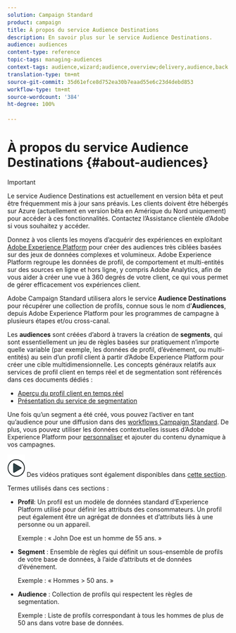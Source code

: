 ```yaml
---
solution: Campaign Standard
product: campaign
title: À propos du service Audience Destinations
description: En savoir plus sur le service Audience Destinations.
audience: audiences
content-type: reference
topic-tags: managing-audiences
context-tags: audience,wizard;audience,overview;delivery,audience,back
translation-type: tm+mt
source-git-commit: 35d61efce8d752ea30b7eaad55e6c23d4debd853
workflow-type: tm+mt
source-wordcount: '384'
ht-degree: 100%

---
```



# À propos du service Audience Destinations {#about-audiences}

>[!IMPORTANT]
>
>Le service Audience Destinations est actuellement en version bêta et peut être fréquemment mis à jour sans préavis. Les clients doivent être hébergés sur Azure (actuellement en version bêta en Amérique du Nord uniquement) pour accéder à ces fonctionnalités. Contactez l’Assistance clientèle d’Adobe si vous souhaitez y accéder.

Donnez à vos clients les moyens d’acquérir des expériences en exploitant [Adobe Experience Platform](https://docs.adobe.com/content/help/fr-FR/experience-platform/landing/home.html) pour créer des audiences très ciblées basées sur des jeux de données complexes et volumineux. Adobe Experience Platform regroupe les données de profil, de comportement et multi-entités sur des sources en ligne et hors ligne, y compris Adobe Analytics, afin de vous aider à créer une vue à 360 degrés de votre client, ce qui vous permet de gérer efficacement vos expériences client.

 Adobe Campaign Standard utilisera alors le service **Audience Destinations** pour récupérer une collection de profils, connue sous le nom d’**Audiences**, depuis Adobe Experience Platform pour les programmes de campagne à plusieurs étapes et/ou cross-canal.

Les **audiences** sont créées d’abord à travers la création de **segments**, qui sont essentiellement un jeu de règles basées sur pratiquement n’importe quelle variable (par exemple, les données de profil, d’événement, ou multi-entités) au sein d’un profil client à partir d’Adobe Experience Platform pour créer une cible multidimensionnelle. Les concepts généraux relatifs aux services de profil client en temps réel et de segmentation sont référencés dans ces documents dédiés :

* [Aperçu du profil client en temps réel](https://docs.adobe.com/content/help/fr-FR/experience-platform/profile/home.html)
* [Présentation du service de segmentation](https://docs.adobe.com/content/help/fr-FR/experience-platform/segmentation/home.html)

Une fois qu’un segment a été créé, vous pouvez l’activer en tant qu’audience pour une diffusion dans des [workflows Campaign Standard](../../integrating/using/aep-targeting-audiences.md). De plus, vous pouvez utiliser les données contextuelles issues d’Adobe Experience Platform pour [personnaliser](../../integrating/using/aep-personalizing-campaigns.md) et ajouter du contenu dynamique à vos campagnes.

![](assets/do-not-localize/how-to-video.png) Des vidéos pratiques sont également disponibles dans [cette section](https://docs.adobe.com/content/help/en/campaign-learn/campaign-standard-tutorials/profiles-and-audiences/audience-destinations/audience-destinations-overview.html).

Termes utilisés dans ces sections :

* **Profil**: Un profil est un modèle de données standard d’Experience Platform utilisé pour définir les attributs des consommateurs. Un profil peut également être un agrégat de données et d’attributs liés à une personne ou un appareil.

   Exemple : « John Doe est un homme de 55 ans. »

* **Segment** : Ensemble de règles qui définit un sous-ensemble de profils de votre base de données, à l’aide d’attributs et de données d’événement.

   Exemple : « Hommes > 50 ans. »

* **Audience** : Collection de profils qui respectent les règles de segmentation.

   Exemple : Liste de profils correspondant à tous les hommes de plus de 50 ans dans votre base de données.
